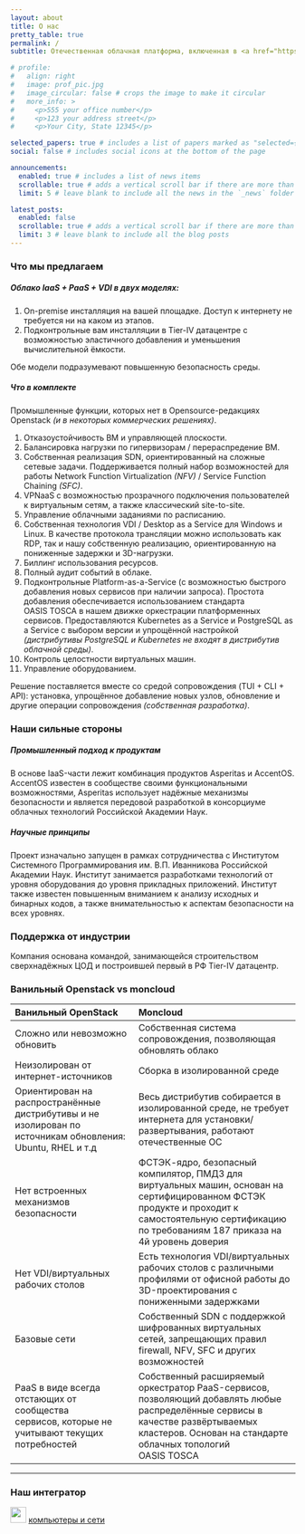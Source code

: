 ```yaml
---
layout: about
title: О нас
pretty_table: true
permalink: /
subtitle: Отечественная облачная платформа, включенная в <a href="https://reestr.digital.gov.ru/reestr/3050301/">Реестр ПО МинЦифры №26306</a>

# profile:
#   align: right
#   image: prof_pic.jpg
#   image_circular: false # crops the image to make it circular
#   more_info: >
#     <p>555 your office number</p>
#     <p>123 your address street</p>
#     <p>Your City, State 12345</p>

selected_papers: true # includes a list of papers marked as "selected={true}"
social: false # includes social icons at the bottom of the page

announcements:
  enabled: true # includes a list of news items
  scrollable: true # adds a vertical scroll bar if there are more than 3 news items
  limit: 5 # leave blank to include all the news in the `_news` folder

latest_posts:
  enabled: false
  scrollable: true # adds a vertical scroll bar if there are more than 3 new posts items
  limit: 3 # leave blank to include all the blog posts
---
```


### Что мы предлагаем

##### Облако IaaS + PaaS + VDI в двух моделях:
  1. On-premise инсталляция на вашей площадке. Доступ к интернету не требуется ни на каком из этапов.
  2. Подконтрольные вам инсталляции в Tier-IV датацентре с возможностью эластичного добавления и уменьшения вычислительной ёмкости.

Обе модели подразумевают повышенную безопасность среды.

##### Что в комплекте
  Промышленные функции, которых нет в Opensource-редакциях Openstack _(и в некоторых коммерческих решениях)_.
  1. Отказоустойчивость ВМ и управляющей плоскости.
  2. Балансировка нагрузки по гипервизорам / перераспредение ВМ.
  3. Собственная реализация SDN, ориентированный на сложные сетевые задачи. Поддерживается полный набор возможностей для работы Network Function Virtualization _(NFV)_ / Service Function Chaining _(SFC)_.
  4. VPNaaS с возможностью прозрачного подключения пользователей к виртуальным сетям, а также классический site-to-site.
  5. Управление облачными заданиями по расписанию.
  6. Собственная технология VDI / Desktop as a Service для Windows и Linux. В качестве протокола трансляции можно использовать как RDP, так и нашу собственную реализацию, ориентированную на пониженные задержки и 3D-нагрузки.
  7. Биллинг использования ресурсов.
  8. Полный аудит событий в облаке.
  9. Подконтрольные Platform-as-a-Service (с возможностью быстрого добавления новых сервисов при наличии запроса). Простота добавления обеспечивается использованием стандарта OASIS TOSCA в нашем движке оркестрации платформенных сервисов. 
  Предоставляются Kubernetes as a Service и PostgreSQL as a Service с выбором версии и упрощённой настройкой _(дистрибутивы PostgreSQL и Kubernetes не входят в дистрибутив облачной среды)_. 
  10. Контроль целостности виртуальных машин.
  11. Управление оборудованием.
 
 Решение поставляется вместе со средой сопровождения (TUI + CLI + API): установка, упрощённое добавление новых узлов, обновление и другие операции сопровождения _(собственная разработка)_.
  
### Наши сильные стороны

##### Промышленный подход к продуктам
В основе IaaS-части лежит комбинация продуктов Asperitas и AccentOS. AccentOS известен в сообществе своими функциональными возможностями, Asperitas использует надёжные механизмы безопасности и является передовой разработкой в консорциуме облачных технологий Российской Академии Наук.

##### Научные принципы
Проект изначально запущен в рамках сотрудничества с Институтом Системного Программирования им. В.П. Иванникова Российской Академии Наук. Институт занимается разработками технологий от уровня оборудования до уровня прикладных приложений. Институт также известен повышенным вниманием к анализу исходных и бинарных кодов, а также внимательностью к аспектам безопасности на всех уровнях.

### Поддержка от индустрии
Компания основана командой, занимающейся строительством сверхнадёжных ЦОД и построившей первый в РФ Tier-IV датацентр.

### Ванильный Openstack vs moncloud

| Ванильный OpenStack | Moncloud |
| :-- | :-- |
| <i class="fa-solid fa-xmark"></i> Сложно или невозможно обновить | <i class="fa-solid fa-check"></i> Собственная система сопровождения, позволяющая обновлять облако |
| <i class="fa-solid fa-xmark"></i> Неизолирован от интернет-источников | <i class="fa-solid fa-check"></i> Сборка в изолированной среде |
| <i class="fa-solid fa-xmark"></i> Ориентирован на распространённые дистрибутивы и не изолирован по источникам обновления: Ubuntu, RHEL и т.д | <i class="fa-solid fa-check"></i> Весь дистрибутив собирается в изолированной среде, не требует интернета для установки/развертывания, работают отечественные ОС |
| <i class="fa-solid fa-xmark"></i> Нет встроенных механизмов безопасности | <i class="fa-solid fa-check"></i> ФСТЭК-ядро, безопасный компилятор, ПМДЗ для виртуальных машин, основан на сертифицированном ФСТЭК продукте и проходит к самостоятельную сертификацию по требованиям 187 приказа на 4й уровень доверия |
| <i class="fa-solid fa-xmark"></i> Нет VDI/виртуальных рабочих столов | <i class="fa-solid fa-check"></i> Есть технология VDI/виртуальных рабочих столов с различными профилями от офисной работы до 3D-проектирования с пониженными задержками |
| <i class="fa-solid fa-xmark"></i> Базовые сети | <i class="fa-solid fa-check"></i> Собственный SDN с поддержкой шифрованных виртуальных сетей, запрещающих правил firewall, NFV, SFC и других возможностей |
| <i class="fa-solid fa-xmark"></i> PaaS в виде всегда отстающих от сообщества сервисов, которые не учитывают текущих потребностей | <i class="fa-solid fa-check"></i> Собственный расширяемый оркестратор PaaS-сервисов, позволяющий добавлять любые распределённые сервисы в качестве развёртываемых кластеров. Основан на стандарте облачных топологий OASIS TOSCA |

----------------

### Наш интегратор

<img style="height: 2em" src="{{ '/assets/img/KiS_logo_symbol.png' | relative_url }}"> <a href="https://www.c-lan.ru/">компьютеры и сети</a>
